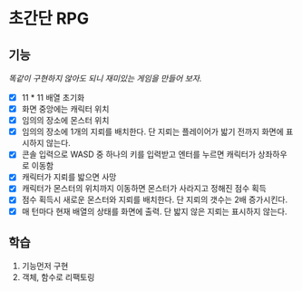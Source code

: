 # 초간단 RPG

## 기능
*똑같이 구현하지 않아도 되니 재미있는 게임을 만들어 보자.*
-[x] 11 * 11 배열 초기화   
-[x] 화면 중앙에는 캐릭터 위치   
-[x] 임의의 장소에 몬스터 위치   
-[x] 임의의 장소에 1개의 지뢰를 배치한다. 단 지뢰는 플레이어가 밟기 전까지 화면에 표시하지 않는다.  
-[x] 콘솔 입력으로 WASD 중 하나의 키를 입력받고 엔터를 누르면 캐릭터가 상좌하우로 이동함   
-[x] 캐릭터가 지뢰를 밟으면 사망   
-[x] 캐릭터가 몬스터의 위치까지 이동하면 몬스터가 사라지고 정해진 점수 획득   
-[x] 점수 획득시 새로운 몬스터와 지뢰를 배치한다. 단 지뢰의 갯수는 2배 증가시킨다.   
-[x] 매 턴마다 현재 배열의 상태를 화면에 출력. 단 밟지 않은 지뢰는 표시하지 않는다.      

## 학습
1. 기능먼저 구현
2. 객체, 함수로 리팩토링

    